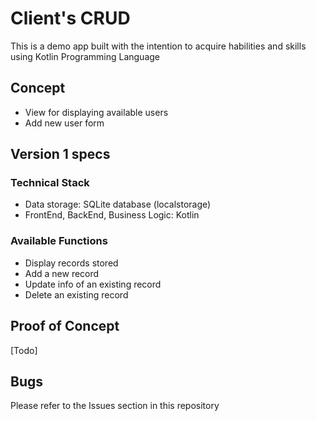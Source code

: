 # Client's CRUD #

This is a demo app built with the intention to acquire habilities and skills using Kotlin Programming Language

## Concept ##
- View for displaying available users
- Add new user form


## Version 1 specs ##

### Technical Stack ###
* Data storage: SQLite database (localstorage)
* FrontEnd, BackEnd, Business Logic: Kotlin

### Available Functions ###
* Display records stored
* Add a new record
* Update info of an existing record
* Delete an existing record

## Proof of Concept ##
[Todo]


## Bugs ##
Please refer to the Issues section in this repository

